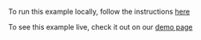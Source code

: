 To run this example locally, follow the instructions [here](https://github.com/acidb/mobiscroll-demos-javascript?tab=readme-ov-file#mobiscroll-javascript-demos) 

To see this example live, check it out on our [demo page](https://demo.mobiscroll.com/javascript/timeline/multiple-days-weeks-months-quarters-years-variable-resolution#)